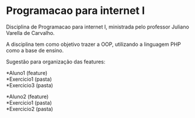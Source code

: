 # Programacao para internet I

Disciplina de Programacao para internet I, ministrada pelo professor Juliano Varella de Carvalho.

A disciplina tem como objetivo trazer a OOP, utilizando a linguagem PHP como a base de ensino.

Sugestão para organização das features:

*Aluno1 (feature) <br />
	*Exercicio1 (pasta) <br />
	*Exercicio3 (pasta) <br />

*Aluno2 (feature) <br />
	*Exercicio1 (pasta) <br />
	*Exercicio2 (pasta) <br />

